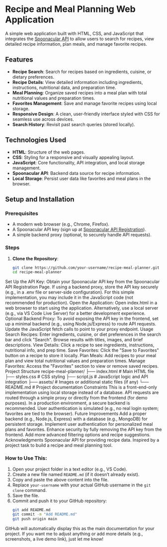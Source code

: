 # Recipe and Meal Planning Web Application

A simple web application built with HTML, CSS, and JavaScript that integrates the [Spoonacular API](https://spoonacular.com/food-api) to allow users to search for recipes, view detailed recipe information, plan meals, and manage favorite recipes.

## Features

- **Recipe Search**: Search for recipes based on ingredients, cuisine, or dietary preferences.
- **Recipe Details**: View detailed information including ingredients, instructions, nutritional data, and preparation time.
- **Meal Planning**: Organize saved recipes into a meal plan with total nutritional values and preparation times.
- **Favorites Management**: Save and manage favorite recipes using local storage.
- **Responsive Design**: A clean, user-friendly interface styled with CSS for seamless use across devices.
- **Search History**: Revisit past search queries (stored locally).

## Technologies Used

- **HTML**: Structure of the web pages.
- **CSS**: Styling for a responsive and visually appealing layout.
- **JavaScript**: Core functionality, API integration, and local storage management.
- **Spoonacular API**: Backend data source for recipe information.
- **Local Storage**: Persist user data like favorites and meal plans in the browser.

## Setup and Installation

### Prerequisites
- A modern web browser (e.g., Chrome, Firefox).
- A Spoonacular API key (sign up at [Spoonacular API Registration](https://spoonacular.com/food-api/console#Dashboard)).
- A simple backend proxy (optional, to securely handle API requests).

### Steps
1. **Clone the Repository**:
   ```bash
   git clone https://github.com/your-username/recipe-meal-planner.git
   cd recipe-meal-planner
Set Up the API Key:
Obtain your Spoonacular API key from the Spoonacular API Registration Page.
If using a backend proxy, store the API key securely (e.g., in a .env file or server-side configuration). For this simple implementation, you may include it in the JavaScript code (not recommended for production).
Open the Application:
Open index.html in a web browser to start using the application.
Alternatively, use a local server (e.g., via VS Code Live Server) for a better development experience.
Optional Backend Proxy:
To avoid exposing the API key in the frontend, set up a minimal backend (e.g., using Node.js/Express) to route API requests. Update the JavaScript fetch calls to point to your proxy endpoint.
Usage
Search Recipes:
Enter ingredients, cuisine, or diet preferences in the search bar and click "Search".
Browse results with titles, images, and brief descriptions.
View Details:
Click a recipe to see ingredients, instructions, nutritional info, and prep time.
Save Favorites:
Click the "Save to Favorites" button on a recipe to store it locally.
Plan Meals:
Add recipes to your meal plan and view total nutritional values and preparation times.
Manage Favorites:
Access the "Favorites" section to view or remove saved recipes.
Project Structure
recipe-meal-planner/
├── index.html         # Main HTML file
├── styles.css         # CSS styling
├── script.js          # JavaScript logic and API integration
├── assets/            # Images or additional static files (if any)
└── README.md          # Project documentation
Constraints
This is a front-end-only implementation using local storage instead of a database.
API requests are routed through a simple proxy or directly from the frontend (for demo purposes). In a production environment, a secure backend is recommended.
User authentication is simulated (e.g., no real login system; favorites are tied to the browser).
Future Improvements
Add a proper backend (e.g., Node.js, Express) with a database (e.g., MongoDB) for persistent storage.
Implement user authentication for personalized meal plans and favorites.
Enhance security by fully removing the API key from the frontend.
Add more advanced filtering options and recipe suggestions.
Acknowledgments
Spoonacular API for providing recipe data.
Inspired by a project task to build a recipe and meal planning tool.

### How to Use This:
1. Open your project folder in a text editor (e.g., VS Code).
2. Create a new file named `README.md` (if it doesn’t already exist).
3. Copy and paste the above content into the file.
4. Replace `your-username` with your actual GitHub username in the `git clone` command.
5. Save the file.
6. Commit and push it to your GitHub repository:
   ```bash
   git add README.md
   git commit -m "Add README.md"
   git push origin main
GitHub will automatically display this as the main documentation for your project. If you want me to adjust anything or add more details (e.g., screenshots, a live demo link), just let me know!
